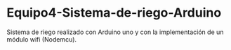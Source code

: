 # Equipo4-Sistema-de-riego-Arduino
Sistema de riego realizado con Arduino uno y con la implementación de un módulo wifi (Nodemcu). 
